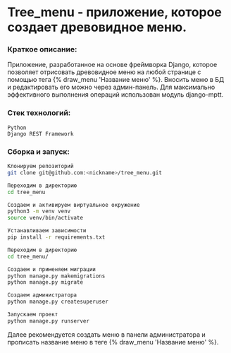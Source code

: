 # Tree_menu - приложение, которое создает древовидное меню.           


### Краткое описание:
Приложение, разработанное на основе фреймворка Django, которое позволяет отрисовать древовидное меню на любой странице с помощью тега {% draw_menu 'Название меню' %}. Вносить меню в БД и редактировать его можно через админ-панель. Для максимально эффективного выполнения операций использован модуль django-mptt.

### Стек технологий:
    Python
    Django REST Framework

### Сборка и запуск:

```bash
Клонируем репозиторий
git clone git@github.com:<nickname>/tree_menu.git

Переходим в директорию
cd tree_menu

Создаем и активируем виртуальное окружение
python3 -m venv venv
source venv/bin/activate

Устанавливаем зависимости
pip install -r requirements.txt

Переходим в директорию
cd tree_menu/

Создаем и применяем миграции
python manage.py makemigrations
python manage.py migrate

Создаем администратора
python manage.py createsuperuser

Запускаем проект
python manage.py runserver
```
Далее рекомендуется создать меню в панели администратора и прописать название меню в теге  {% draw_menu 'Название меню' %}.

